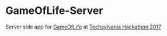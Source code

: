 # GameOfLife-Server
Server side app for [GameOfLife](https://github.com/sspatari/GameOfLife) at [Techsylvania Hackathon 2017](http://www.techsylvania.co/hackathon/)
